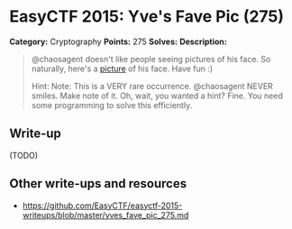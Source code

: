 # EasyCTF 2015: Yve's Fave Pic (275)

**Category:** Cryptography
**Points:** 275
**Solves:** 
**Description:**

> @chaosagent doesn't like people seeing pictures of his face. So naturally, here's a [picture](https://github.com/EasyCTF/easyctf-2015-writeups/files/smile.jpg) of his face. Have fun :)
> 
> 
> Hint: Note: This is a VERY rare occurrence. @chaosagent NEVER smiles. Make note of it. Oh, wait, you wanted a hint? Fine. You need some programming to solve this efficiently.

## Write-up

(TODO)

## Other write-ups and resources

* <https://github.com/EasyCTF/easyctf-2015-writeups/blob/master/yves_fave_pic_275.md>
